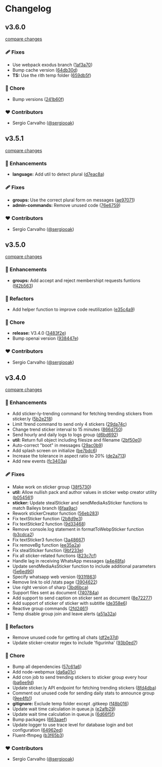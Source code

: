 # Changelog


## v3.6.0

[compare changes](https://github.com/sergiooak/deadbyte-bot/compare/v3.5.1...v3.6.0)

### 🩹 Fixes

- Use webpack exodus branch ([1af3a70](https://github.com/sergiooak/deadbyte-bot/commit/1af3a70))
- Bump cache version ([64db30d](https://github.com/sergiooak/deadbyte-bot/commit/64db30d))
- **TS:** Use the rith temp folder ([659db5f](https://github.com/sergiooak/deadbyte-bot/commit/659db5f))

### 🏡 Chore

- Bump versions ([241b60f](https://github.com/sergiooak/deadbyte-bot/commit/241b60f))

### ❤️ Contributors

- Sergio Carvalho ([@sergiooak](http://github.com/sergiooak))

## v3.5.1

[compare changes](https://github.com/sergiooak/deadbyte-bot/compare/v3.5.0...v3.5.1)

### 🚀 Enhancements

- **language:** Add util to detect plural ([d7eac8a](https://github.com/sergiooak/deadbyte-bot/commit/d7eac8a))

### 🩹 Fixes

- **groups:** Use the correct plural form on messages ([ae97071](https://github.com/sergiooak/deadbyte-bot/commit/ae97071))
- **admin-commands:** Remove unused code ([76e6759](https://github.com/sergiooak/deadbyte-bot/commit/76e6759))

### ❤️ Contributors

- Sergio Carvalho ([@sergiooak](http://github.com/sergiooak))

## v3.5.0

[compare changes](https://github.com/sergiooak/deadbyte-bot/compare/a51a32a...v3.5.0)

### 🚀 Enhancements

- **groups:** Add accept and reject membershipt requests funtions ([f42b563](https://github.com/sergiooak/deadbyte-bot/commit/f42b563))

### 💅 Refactors

- Add helper function to improve code reutilization ([e35c4a9](https://github.com/sergiooak/deadbyte-bot/commit/e35c4a9))

### 🏡 Chore

- **release:** V3.4.0 ([3483f2e](https://github.com/sergiooak/deadbyte-bot/commit/3483f2e))
- Bump openai version ([938447e](https://github.com/sergiooak/deadbyte-bot/commit/938447e))

### ❤️ Contributors

- Sergio Carvalho ([@sergiooak](http://github.com/sergiooak))

## v3.4.0

[compare changes](https://github.com/sergiooak/deadbyte-bot/compare/52edf1a...v3.4.0)

### 🚀 Enhancements

- Add sticker-ly-trending command for fetching trending stickers from sticker.ly ([5b2e218](https://github.com/sergiooak/deadbyte-bot/commit/5b2e218))
- Limit !trend command to send only 4 stickers ([29da74c](https://github.com/sergiooak/deadbyte-bot/commit/29da74c))
- Change trend sticker interval to 15 minutes ([866d750](https://github.com/sergiooak/deadbyte-bot/commit/866d750))
- Send hourly and daily logs to logs group ([d6bd692](https://github.com/sergiooak/deadbyte-bot/commit/d6bd692))
- **util:** Return full object including filesize and filename ([2bf50e0](https://github.com/sergiooak/deadbyte-bot/commit/2bf50e0))
- Auto-correct "boot" in messages ([29ac0b9](https://github.com/sergiooak/deadbyte-bot/commit/29ac0b9))
- Add splash screen on initialize ([be7bdc6](https://github.com/sergiooak/deadbyte-bot/commit/be7bdc6))
- Increase the tolerance in aspect ratio to 20% ([de2a713](https://github.com/sergiooak/deadbyte-bot/commit/de2a713))
- Add new events ([fc3403a](https://github.com/sergiooak/deadbyte-bot/commit/fc3403a))

### 🩹 Fixes

- Make work on sticker group ([38f5730](https://github.com/sergiooak/deadbyte-bot/commit/38f5730))
- **util:** Allow nullish pack and author values in sticker webp creator utility ([b054561](https://github.com/sergiooak/deadbyte-bot/commit/b054561))
- **sticker:** Update stealSticker and sendMediaAsSticker functions to match Baileys branch ([6faa9ac](https://github.com/sergiooak/deadbyte-bot/commit/6faa9ac))
- Rework stickerCreator function ([56eb283](https://github.com/sergiooak/deadbyte-bot/commit/56eb283))
- Fix textSticker function ([2b8d9e3](https://github.com/sergiooak/deadbyte-bot/commit/2b8d9e3))
- Fix textSticker2 function ([9d33468](https://github.com/sergiooak/deadbyte-bot/commit/9d33468))
- Remove console.log statement in formatToWebpSticker function ([b3cdca2](https://github.com/sergiooak/deadbyte-bot/commit/b3cdca2))
- Fix textSticker3 function ([3a48667](https://github.com/sergiooak/deadbyte-bot/commit/3a48667))
- Fix removeBg function ([ee35a2a](https://github.com/sergiooak/deadbyte-bot/commit/ee35a2a))
- Fix stealSticker function ([9bf233e](https://github.com/sergiooak/deadbyte-bot/commit/9bf233e))
- Fix all sticker-related functions ([823c7cf](https://github.com/sergiooak/deadbyte-bot/commit/823c7cf))
- Handle lag in receiving WhatsApp messages ([a4e48fa](https://github.com/sergiooak/deadbyte-bot/commit/a4e48fa))
- Update sendMediaAsSticker function to include additional parameters ([5e6ed90](https://github.com/sergiooak/deadbyte-bot/commit/5e6ed90))
- Specify whatsapp web version ([931f863](https://github.com/sergiooak/deadbyte-bot/commit/931f863))
- Remove link to old /stats page ([3904622](https://github.com/sergiooak/deadbyte-bot/commit/3904622))
- Use right version of sharp ([3bd6bca](https://github.com/sergiooak/deadbyte-bot/commit/3bd6bca))
- Support files sent as document ([740784a](https://github.com/sergiooak/deadbyte-bot/commit/740784a))
- Add support to send caption on sticker sent as document ([8e72277](https://github.com/sergiooak/deadbyte-bot/commit/8e72277))
- Add support of sticker of sticker with subtitle ([de358e6](https://github.com/sergiooak/deadbyte-bot/commit/de358e6))
- Reactive group commands ([2fd2461](https://github.com/sergiooak/deadbyte-bot/commit/2fd2461))
- Temp disable group join and leave alerts ([a51a32a](https://github.com/sergiooak/deadbyte-bot/commit/a51a32a))

### 💅 Refactors

- Remove unused code for getting all chats ([df2e37d](https://github.com/sergiooak/deadbyte-bot/commit/df2e37d))
- Update sticker-creator regex to include 'figurinha' ([93b0ed7](https://github.com/sergiooak/deadbyte-bot/commit/93b0ed7))

### 🏡 Chore

- Bump all dependencies ([57c61a6](https://github.com/sergiooak/deadbyte-bot/commit/57c61a6))
- Add node-webpmux ([da6a01c](https://github.com/sergiooak/deadbyte-bot/commit/da6a01c))
- Add cron job to send trending stickers to sticker group every hour ([ba6ee9d](https://github.com/sergiooak/deadbyte-bot/commit/ba6ee9d))
- Update sticker.ly API endpoint for fetching trending stickers ([8fd4dba](https://github.com/sergiooak/deadbyte-bot/commit/8fd4dba))
- Comment out unused code for sending daily stats to announce group ([9ee4fb1](https://github.com/sergiooak/deadbyte-bot/commit/9ee4fb1))
- **gitignore:** Exclude temp folder except .gitkeep ([f48b016](https://github.com/sergiooak/deadbyte-bot/commit/f48b016))
- Update wait time calculation in queue.js ([e2afb29](https://github.com/sergiooak/deadbyte-bot/commit/e2afb29))
- Update wait time calculation in queue.js ([6d66f5f](https://github.com/sergiooak/deadbyte-bot/commit/6d66f5f))
- Bump packages ([663aaef](https://github.com/sergiooak/deadbyte-bot/commit/663aaef))
- Update logger to use trace level for database login and bot configuration ([64962ed](https://github.com/sergiooak/deadbyte-bot/commit/64962ed))
- Fluent-ffmpeg ([b3f65b3](https://github.com/sergiooak/deadbyte-bot/commit/b3f65b3))

### ❤️ Contributors

- Sergio Carvalho ([@sergiooak](http://github.com/sergiooak))

